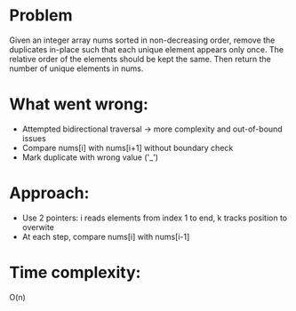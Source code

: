 # Problem
Given an integer array nums sorted in non-decreasing order, remove the duplicates in-place such that each unique element appears only once. The relative order of the elements should be kept the same. Then return the number of unique elements in nums.

# What went wrong:
- Attempted bidirectional traversal -> more complexity and out-of-bound issues
- Compare nums[i] with nums[i+1] without boundary check
- Mark duplicate with wrong value ('_')

# Approach:
- Use 2 pointers: i reads elements from index 1 to end, k tracks position to overwite
- At each step, compare nums[i] with nums[i-1]

# Time complexity:
O(n)